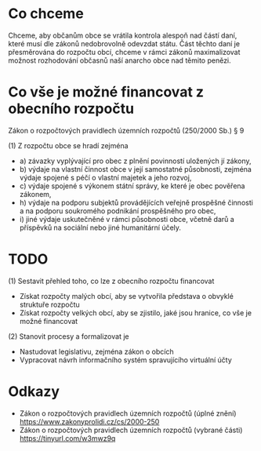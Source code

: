 # Co chceme

Chceme, aby občanům obce se vrátila kontrola alespoň nad částí daní, které musí dle zákonů nedobrovolně odevzdat státu. Část těchto daní je přesměrována do rozpočtu obcí, chceme v rámci zákonů maximalizovat možnost rozhodování občasnů naší anarcho obce nad těmito penězi.

# Co vše je možné financovat z obecního rozpočtu

Zákon o rozpočtových pravidlech územních rozpočtů (250/2000 Sb.) § 9

(1) Z rozpočtu obce se hradí zejména
- a) závazky vyplývající pro obec z plnění povinností uložených jí zákony,
- b) výdaje na vlastní činnost obce v její samostatné působnosti, zejména výdaje spojené s péčí o vlastní majetek a jeho rozvoj,
- c) výdaje spojené s výkonem státní správy, ke které je obec pověřena zákonem,
- h) výdaje na podporu subjektů provádějících veřejně prospěšné činnosti a na podporu soukromého podnikání prospěšného pro obec,
- i) jiné výdaje uskutečněné v rámci působnosti obce, včetně darů a příspěvků na sociální nebo jiné humanitární účely.

# TODO
(1) Sestavit přehled toho, co lze z obecního rozpočtu financovat
- Získat rozpočty malých obcí, aby se vytvořila představa o obvyklé struktuře rozpočtu
- Získat rozpočty velkých obcí, aby se zjistilo, jaké jsou hranice, co vše je možné financovat

(2) Stanovit procesy a formalizovat je
- Nastudovat legislativu, zejména zákon o obcích
- Vypracovat návrh informačního systém spravujícího virtuální účty

# Odkazy
- Zákon o rozpočtových pravidlech územních rozpočtů (úplné znění) https://www.zakonyprolidi.cz/cs/2000-250
- Zákon o rozpočtových pravidlech územních rozpočtů (vybrané části) https://tinyurl.com/w3mwz9q

